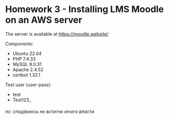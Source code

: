 # Homework 3 - Installing LMS Moodle on an AWS server

The server is available at https://moodle.website/

Components:
* Ubuntu 22.04
* PHP 7.4.33
* MySQL 8.0.31
* Apache 2.4.52
* certbot 1.32.1

Test user (user-pass):
* test
* Test123_

###### пс: сподіваюсь не встигне нічого впасти
